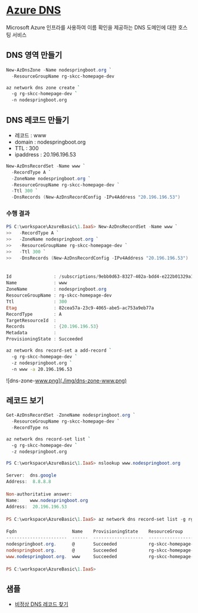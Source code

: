 # [Azure DNS](https://docs.microsoft.com/ko-kr/azure/dns/dns-overview)  
Microsoft Azure 인프라를 사용하여 이름 확인을 제공하는 DNS 도메인에 대한 호스팅 서비스


## DNS 영역 만들기
```powershell
New-AzDnsZone -Name nodespringboot.org `
  -ResourceGroupName rg-skcc-homepage-dev
```
```bash
az network dns zone create `
  -g rg-skcc-homepage-dev `
  -n nodespringboot.org
```

## DNS 레코드 만들기
- 레코드 : www
- domain : nodespringboot.org
- TTL : 300
- ipaddress : 20.196.196.53
```powershell
New-AzDnsRecordSet -Name www `
  -RecordType A `
  -ZoneName nodespringboot.org `
  -ResourceGroupName rg-skcc-homepage-dev `
  -Ttl 300 `
  -DnsRecords (New-AzDnsRecordConfig -IPv4Address "20.196.196.53")
```
### 수행 결과
```powershell
PS C:\workspace\AzureBasic\1.IaaS> New-AzDnsRecordSet -Name www `
>>   -RecordType A `
>>   -ZoneName nodespringboot.org `
>>   -ResourceGroupName rg-skcc-homepage-dev `
>>   -Ttl 300 `
>>   -DnsRecords (New-AzDnsRecordConfig -IPv4Address "20.196.196.53")


Id                : /subscriptions/9ebb0d63-8327-402a-bdd4-e222b01329a1/resourceGroups/rg-skcc-homepage-dev/providers/Microsoft.Network/dnszones/nodespringboot.org/A/www
Name              : www
ZoneName          : nodespringboot.org
ResourceGroupName : rg-skcc-homepage-dev
Ttl               : 300
Etag              : 82cea57a-23c9-4065-abe5-ac753a9eb77a
RecordType        : A
TargetResourceId  : 
Records           : {20.196.196.53}
Metadata          : 
ProvisioningState : Succeeded
```
```bash
az network dns record-set a add-record `
  -g rg-skcc-homepage-dev `
  -z nodespringboot.org `
  -n www -a 20.196.196.53
```
![dns-zone-www.png](./img/dns-zone-www.png)

## 레코드 보기
```powershell
Get-AzDnsRecordSet -ZoneName nodespringboot.org `
  -ResourceGroupName rg-skcc-homepage-dev `
  -RecordType ns
```
```bash
az network dns record-set list `
  -g rg-skcc-homepage-dev `
  -z nodespringboot.org
```
```powershell
PS C:\workspace\AzureBasic\1.IaaS> nslookup www.nodespringboot.org

Server:  dns.google
Address:  8.8.8.8

Non-authoritative answer:
Name:    www.nodespringboot.org
Address:  20.196.196.53

PS C:\workspace\AzureBasic\1.IaaS> az network dns record-set list -g rg-skcc-homepage-dev -z nodespringboot.org -o table

Fqdn                     Name    ProvisioningState    ResourceGroup         Ttl
-----------------------  ------  -------------------  --------------------  ------
nodespringboot.org.      @       Succeeded            rg-skcc-homepage-dev  172800
nodespringboot.org.      @       Succeeded            rg-skcc-homepage-dev  3600
www.nodespringboot.org.  www     Succeeded            rg-skcc-homepage-dev  300

PS C:\workspace\AzureBasic\1.IaaS>
```
## 샘플
- [비정상 DNS 레코드 찾기](abnormal-dns-record.ps1)
